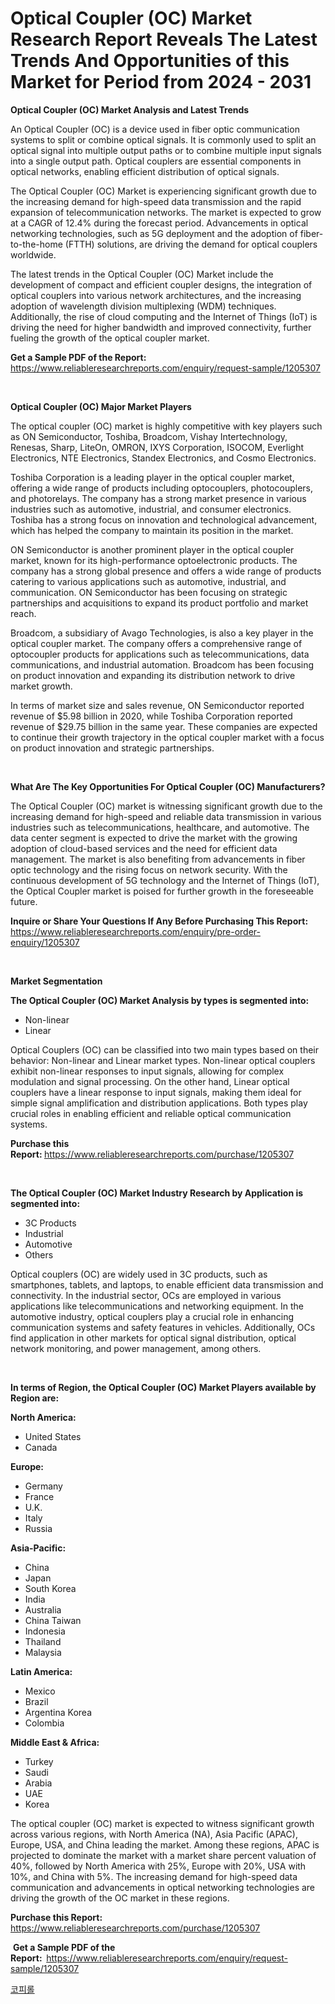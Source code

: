 <p><h1>Optical Coupler (OC) Market Research Report Reveals The Latest Trends And Opportunities of this Market for Period from 2024 - 2031</h1></p><p><strong>Optical Coupler (OC) Market Analysis and Latest Trends</strong></p>
<p><p>An Optical Coupler (OC) is a device used in fiber optic communication systems to split or combine optical signals. It is commonly used to split an optical signal into multiple output paths or to combine multiple input signals into a single output path. Optical couplers are essential components in optical networks, enabling efficient distribution of optical signals.</p><p>The Optical Coupler (OC) Market is experiencing significant growth due to the increasing demand for high-speed data transmission and the rapid expansion of telecommunication networks. The market is expected to grow at a CAGR of 12.4% during the forecast period. Advancements in optical networking technologies, such as 5G deployment and the adoption of fiber-to-the-home (FTTH) solutions, are driving the demand for optical couplers worldwide.</p><p>The latest trends in the Optical Coupler (OC) Market include the development of compact and efficient coupler designs, the integration of optical couplers into various network architectures, and the increasing adoption of wavelength division multiplexing (WDM) techniques. Additionally, the rise of cloud computing and the Internet of Things (IoT) is driving the need for higher bandwidth and improved connectivity, further fueling the growth of the optical coupler market.</p></p>
<p><strong>Get a Sample PDF of the Report:&nbsp;</strong> <a href="https://www.reliableresearchreports.com/enquiry/request-sample/1205307">https://www.reliableresearchreports.com/enquiry/request-sample/1205307</a></p>
<p>&nbsp;</p>
<p><strong>Optical Coupler (OC) Major Market Players</strong></p>
<p><p>The optical coupler (OC) market is highly competitive with key players such as ON Semiconductor, Toshiba, Broadcom, Vishay Intertechnology, Renesas, Sharp, LiteOn, OMRON, IXYS Corporation, ISOCOM, Everlight Electronics, NTE Electronics, Standex Electronics, and Cosmo Electronics. </p><p>Toshiba Corporation is a leading player in the optical coupler market, offering a wide range of products including optocouplers, photocouplers, and photorelays. The company has a strong market presence in various industries such as automotive, industrial, and consumer electronics. Toshiba has a strong focus on innovation and technological advancement, which has helped the company to maintain its position in the market.</p><p>ON Semiconductor is another prominent player in the optical coupler market, known for its high-performance optoelectronic products. The company has a strong global presence and offers a wide range of products catering to various applications such as automotive, industrial, and communication. ON Semiconductor has been focusing on strategic partnerships and acquisitions to expand its product portfolio and market reach.</p><p>Broadcom, a subsidiary of Avago Technologies, is also a key player in the optical coupler market. The company offers a comprehensive range of optocoupler products for applications such as telecommunications, data communications, and industrial automation. Broadcom has been focusing on product innovation and expanding its distribution network to drive market growth.</p><p>In terms of market size and sales revenue, ON Semiconductor reported revenue of $5.98 billion in 2020, while Toshiba Corporation reported revenue of $29.75 billion in the same year. These companies are expected to continue their growth trajectory in the optical coupler market with a focus on product innovation and strategic partnerships.</p></p>
<p>&nbsp;</p>
<p><strong>What Are The Key Opportunities For Optical Coupler (OC) Manufacturers?</strong></p>
<p><p>The Optical Coupler (OC) market is witnessing significant growth due to the increasing demand for high-speed and reliable data transmission in various industries such as telecommunications, healthcare, and automotive. The data center segment is expected to drive the market with the growing adoption of cloud-based services and the need for efficient data management. The market is also benefiting from advancements in fiber optic technology and the rising focus on network security. With the continuous development of 5G technology and the Internet of Things (IoT), the Optical Coupler market is poised for further growth in the foreseeable future.</p></p>
<p><strong>Inquire or Share Your Questions If Any Before Purchasing This Report:</strong> <a href="https://www.reliableresearchreports.com/enquiry/pre-order-enquiry/1205307">https://www.reliableresearchreports.com/enquiry/pre-order-enquiry/1205307</a></p>
<p>&nbsp;</p>
<p><strong>Market Segmentation</strong></p>
<p><strong>The Optical Coupler (OC) Market Analysis by types is segmented into:</strong></p>
<p><ul><li>Non-linear</li><li>Linear</li></ul></p>
<p><p>Optical Couplers (OC) can be classified into two main types based on their behavior: Non-linear and Linear market types. Non-linear optical couplers exhibit non-linear responses to input signals, allowing for complex modulation and signal processing. On the other hand, Linear optical couplers have a linear response to input signals, making them ideal for simple signal amplification and distribution applications. Both types play crucial roles in enabling efficient and reliable optical communication systems.</p></p>
<p><strong>Purchase this Report:&nbsp;</strong><a href="https://www.reliableresearchreports.com/purchase/1205307">https://www.reliableresearchreports.com/purchase/1205307</a></p>
<p>&nbsp;</p>
<p><strong>The Optical Coupler (OC) Market Industry Research by Application is segmented into:</strong></p>
<p><ul><li>3C Products</li><li>Industrial</li><li>Automotive</li><li>Others</li></ul></p>
<p><p>Optical couplers (OC) are widely used in 3C products, such as smartphones, tablets, and laptops, to enable efficient data transmission and connectivity. In the industrial sector, OCs are employed in various applications like telecommunications and networking equipment. In the automotive industry, optical couplers play a crucial role in enhancing communication systems and safety features in vehicles. Additionally, OCs find application in other markets for optical signal distribution, optical network monitoring, and power management, among others.</p></p>
<p>&nbsp;</p>
<p><strong>In terms of Region, the Optical Coupler (OC) Market Players available by Region are:</strong></p>
<p>
    <p> <strong> North America: </strong>
        <ul>
            <li>United States</li>
            <li>Canada</li>
        </ul>
        </p> 
    <p> <strong> Europe: </strong>
        <ul>
            <li>Germany</li>
            <li>France</li>
            <li>U.K.</li>
            <li>Italy</li>
            <li>Russia</li>
        </ul>
        </p> 
    <p> <strong> Asia-Pacific: </strong>
        <ul>
            <li>China</li>
            <li>Japan</li>
            <li>South Korea</li>
            <li>India</li>
            <li>Australia</li>
            <li>China Taiwan</li>
            <li>Indonesia</li>
            <li>Thailand</li>
            <li>Malaysia</li>
        </ul>
        </p> 
    <p> <strong> Latin America: </strong>
        <ul>
            <li>Mexico</li>
            <li>Brazil</li>
            <li>Argentina Korea</li>
            <li>Colombia</li>
        </ul>
        </p> 
    <p> <strong> Middle East & Africa: </strong>
        <ul>
            <li>Turkey</li>
            <li>Saudi</li>
            <li>Arabia</li>
            <li>UAE</li>
            <li>Korea</li>
        </ul>
    </p>
    </p>
<p><p>The optical coupler (OC) market is expected to witness significant growth across various regions, with North America (NA), Asia Pacific (APAC), Europe, USA, and China leading the market. Among these regions, APAC is projected to dominate the market with a market share percent valuation of 40%, followed by North America with 25%, Europe with 20%, USA with 10%, and China with 5%. The increasing demand for high-speed data communication and advancements in optical networking technologies are driving the growth of the OC market in these regions.</p></p>
<p><strong>Purchase this Report: </strong><a href="https://www.reliableresearchreports.com/purchase/1205307">https://www.reliableresearchreports.com/purchase/1205307</a></p>
<p>&nbsp;<strong>Get a Sample PDF of the Report:&nbsp;&nbsp;</strong><a href="https://www.reliableresearchreports.com/enquiry/request-sample/1205307">https://www.reliableresearchreports.com/enquiry/request-sample/1205307</a></p>
<p><strong></strong></p>
<p><p><a href="https://github.com/sougarounis/Market-Research-Report-List-3/blob/main/255326412387.md">코피롤</a></p></p>